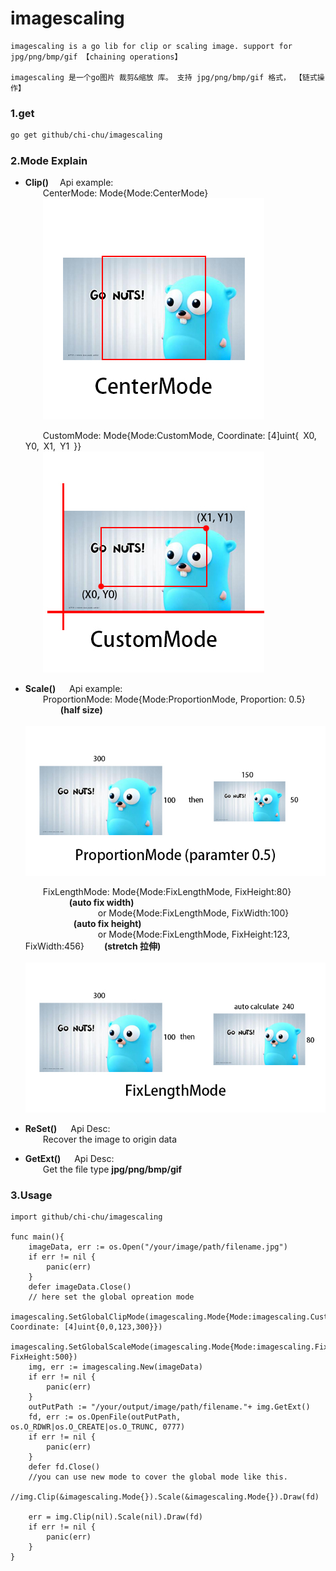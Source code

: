 # imagescaling
	imagescaling is a go lib for clip or scaling image. support for jpg/png/bmp/gif 【chaining operations】
	
	imagescaling 是一个go图片 裁剪&缩放 库。 支持 jpg/png/bmp/gif 格式， 【链式操作】
### 1.get
```bash
go get github/chi-chu/imagescaling
```
### 2.Mode Explain
* **Clip()**  &emsp;Api example:  
	&emsp;&emsp;CenterMode:			Mode{Mode:CenterMode}  
	&emsp;&emsp;![Image text](img/CenterMode.jpg)  
	
	&emsp;&emsp;CustomMode:    		Mode{Mode:CustomMode, Coordinate: [4]uint{&ensp;X0,&ensp;Y0,&ensp;X1,&ensp;Y1&ensp;}}  
	&emsp;&emsp;![Image text](img/CustomMode.jpg)  

* **Scale()** &emsp; Api example:  
	&emsp;&emsp;ProportionMode:		Mode{Mode:ProportionMode, Proportion: 0.5}	&emsp;&emsp;&emsp;&emsp;**(half size)**  
	&emsp;&emsp;![Image text](img/ProportionMode.jpg)  
	
	&emsp;&emsp;FixLengthMode:		Mode{Mode:FixLengthMode, FixHeight:80} 	&emsp;&emsp;&emsp;&emsp;&emsp;**(auto fix width)**  
	&emsp;&emsp;&emsp;&emsp;&emsp;&emsp;&emsp;&emsp;                 or Mode{Mode:FixLengthMode, FixWidth:100}		&ensp;&emsp;&emsp;&emsp;&emsp;&emsp;**(auto fix height)**  
	&emsp;&emsp;&emsp;&emsp;&emsp;&emsp;&emsp;&emsp;  				 or Mode{Mode:FixLengthMode, FixHeight:123, FixWidth:456}  &emsp;&emsp;**(stretch 拉伸)**  
	&emsp;&emsp;![Image text](img/FixLengthMode.jpg)  

* **ReSet()**  &emsp; Api Desc:  
	&emsp;&emsp;Recover the image to origin data
* **GetExt()** &emsp; Api Desc:  
	&emsp;&emsp;Get the file type **jpg/png/bmp/gif**
### 3.Usage
```golang
import github/chi-chu/imagescaling

func main(){
	imageData, err := os.Open("/your/image/path/filename.jpg")
    if err != nil {
        panic(err)
    }
    defer imageData.Close()
    // here set the global opreation mode
    imagescaling.SetGlobalClipMode(imagescaling.Mode{Mode:imagescaling.CustomMode, Coordinate: [4]uint{0,0,123,300}})
    imagescaling.SetGlobalScaleMode(imagescaling.Mode{Mode:imagescaling.FixLengthMode, FixHeight:500})
    img, err := imagescaling.New(imageData)
    if err != nil {
        panic(err)
    }
    outPutPath := "/your/output/image/path/filename."+ img.GetExt()
    fd, err := os.OpenFile(outPutPath, os.O_RDWR|os.O_CREATE|os.O_TRUNC, 0777)
    if err != nil {
        panic(err)
    }
    defer fd.Close()
    //you can use new mode to cover the global mode like this.
    //img.Clip(&imagescaling.Mode{}).Scale(&imagescaling.Mode{}).Draw(fd)
    
    err = img.Clip(nil).Scale(nil).Draw(fd)
    if err != nil {
        panic(err)
    }
}
```